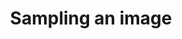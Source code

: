 ---
layout: sketch
title: Sampling an image
description: > 
  Samples pixels in an image and creates an interesting 'mosaic' effect.
---